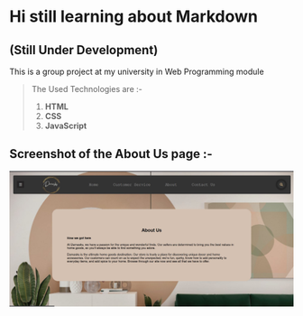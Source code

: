 # Hi still learning about Markdown

## (Still Under Development)

This is a group project at my university in Web Programming module

> The Used Technologies are :-
>
> 1. **HTML**
> 2. **CSS**
> 3. **JavaScript**

## Screenshot of the About Us page :-

![](screenshots/AboutUs.JPG)
